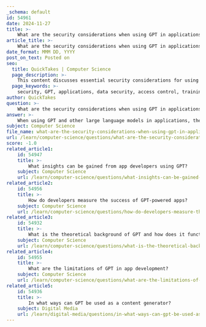 ```yaml
---
_schema: default
id: 54961
date: 2024-11-27
title: >-
    What are the security considerations when using GPT in applications?
article_title: >-
    What are the security considerations when using GPT in applications?
date_format: MMM DD, YYYY
post_on_text: Posted on
seo:
  title: QuickTakes | Computer Science
  page_description: >-
    This content discusses essential security considerations for using GPT in applications, including data protection, access control, user training, monitoring practices, output risk management, regulatory compliance, and vulnerability management to ensure safe deployment.
  page_keywords: >-
    security, GPT, applications, data security, access control, training, monitoring, auditing, output risks, regulatory compliance, vulnerability management
author: QuickTakes
question: >-
    What are the security considerations when using GPT in applications?
answer: >-
    When using GPT and other large language models in applications, there are several important security considerations to keep in mind. These considerations are crucial for protecting sensitive data, ensuring compliance with regulations, and maintaining the integrity of the application. Here are some key points to consider:\n\n1. **Data Security**: Implementing strong data protection measures is essential. This includes using encryption protocols such as HTTPS to secure communication between clients and servers, which helps prevent man-in-the-middle attacks. Additionally, sensitive data should be anonymized before being processed by the model to mitigate risks of data leakage.\n\n2. **Access Control**: Establishing strict access controls is vital. This can involve using OAuth for secure and delegated access to APIs, ensuring that only authorized users can interact with the application. Properly managing user permissions can help prevent unauthorized access and potential misuse of the model.\n\n3. **Training and Awareness**: Educating employees and users about the responsible use of AI and the potential risks associated with AI-powered systems is crucial. Training should cover how to identify and mitigate security threats, as well as the ethical implications of using AI technologies.\n\n4. **Monitoring and Auditing**: Regularly monitoring and auditing the use of GPT in applications can help identify vulnerabilities and ensure compliance with security policies. This includes reviewing logs for unusual activity and assessing the effectiveness of implemented security measures.\n\n5. **Mitigating Output Risks**: Since large language models can generate outputs that may inadvertently include sensitive information or harmful content, it is important to implement filters and moderation systems to review and manage the outputs before they are presented to users.\n\n6. **Regulatory Compliance**: Organizations should ensure that their use of GPT complies with relevant regulations and standards, such as GDPR or HIPAA, depending on the nature of the data being processed. This includes understanding the implications of data retention and user consent.\n\n7. **Vulnerability Management**: Being aware of the potential vulnerabilities associated with large language models, such as data retention issues that could lead to privacy breaches, is essential. Regularly updating the model and its underlying infrastructure can help mitigate these risks.\n\nBy following these best practices, developers can enhance the security of applications that utilize GPT and other language models, thereby protecting both the organization and its users from potential threats.
subject: Computer Science
file_name: what-are-the-security-considerations-when-using-gpt-in-applications.md
url: /learn/computer-science/questions/what-are-the-security-considerations-when-using-gpt-in-applications
score: -1.0
related_article1:
    id: 54947
    title: >-
        What insights can be gained from app developers using GPT?
    subject: Computer Science
    url: /learn/computer-science/questions/what-insights-can-be-gained-from-app-developers-using-gpt
related_article2:
    id: 54956
    title: >-
        How do developers measure the success of GPT-powered apps?
    subject: Computer Science
    url: /learn/computer-science/questions/how-do-developers-measure-the-success-of-gptpowered-apps
related_article3:
    id: 54932
    title: >-
        What is the theoretical background of GPT and how does it function as a large language model?
    subject: Computer Science
    url: /learn/computer-science/questions/what-is-the-theoretical-background-of-gpt-and-how-does-it-function-as-a-large-language-model
related_article4:
    id: 54955
    title: >-
        What are the limitations of GPT in app development?
    subject: Computer Science
    url: /learn/computer-science/questions/what-are-the-limitations-of-gpt-in-app-development
related_article5:
    id: 54936
    title: >-
        In what ways can GPT be used as a content generator?
    subject: Digital Media
    url: /learn/digital-media/questions/in-what-ways-can-gpt-be-used-as-a-content-generator
---
```


&nbsp;
